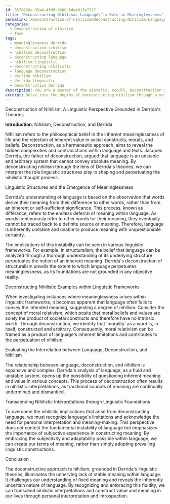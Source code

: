 ```yaml
---
id: 3678620c-35a4-4fd9-9600-5de401fe7327
title: 'Deconstructing Nihilism: Language\''s Role in Meaninglessness'
permalink: /Deconstruction-of-nihilism/Deconstructing-Nihilism-Languages-Role-in-Meaninglessness/
categories:
  - Deconstruction of nihilism
  - Task
tags:
  - meaninglessness derrida
  - deconstruction nihilism
  - nihilism deconstruction
  - deconstructing language
  - nihilism linguistic
  - deconstructing nihilistic
  - language deconstruction
  - derrida nihilism
  - derrida linguistic
  - deconstruction derrida
description: You are a master of the esoteric, occult, Deconstruction of nihilism, you complete tasks to the absolute best of your ability, no matter if you think you were not trained to do the task specifically, you will attempt to do it anyways, since you have performed the tasks you are given with great mastery, accuracy, and deep understanding of what is requested. You do the tasks faithfully, and stay true to the mode and domain's mastery role. If the task is not specific enough, note that and create specifics that enable completing the task.
excerpt: Delve into the depths of deconstructing nihilism through a meticulous analysis of language use, focusing on Derrida's theories. Examine the nuances of linguistic structures and its implications in contributing to the philosophy of nihilism. Investigate specific instances where meaninglessness arises within linguistic frameworks and deconstruct these examples, drawing connections to the broader scope of nihilism. Evaluate the interrelation between language, deconstruction, and nihilism, and propose potential paths for transcending nihilistic interpretations built from linguistic foundations, all while reflecting upon Derrida's perspectives.
---
```

Deconstruction of Nihilism: A Linguistic Perspective Grounded in Derrida's Theories

**Introduction**: Nihilism, Deconstruction, and Derrida

Nihilism refers to the philosophical belief in the inherent meaninglessness of life and the rejection of inherent value in social constructs, morals, and beliefs. Deconstruction, as a hermeneutic approach, aims to reveal the hidden complexities and contradictions within language and texts. Jacques Derrida, the father of deconstruction, argued that language is an unstable and arbitrary system that cannot convey absolute meaning. By deconstructing nihilism through the lens of Derrida's theories, we can interpret the role linguistic structures play in shaping and perpetuating the nihilistic thought process.

Linguistic Structures and the Emergence of Meaninglessness

Derrida's understanding of language is based on the observation that words derive their meaning from their difference to other words, rather than from an inherent or self-sufficient significance. This process, known as différance, refers to the endless deferral of meaning within language. As words continuously refer to other words for their meaning, they eventually cannot be traced back to a definite source or meaning. Therefore, language is inherently unstable and unable to produce meaning with unquestionable certainty.

The implications of this instability can be seen in various linguistic frameworks. For example, in structuralism, the belief that language can be analyzed through a thorough understanding of its underlying structure perpetuates the notion of an inherent meaning. Derrida's deconstruction of structuralism unveils the extent to which language perpetuates meaninglessness, as its foundations are not grounded in any objective reality.

Deconstructing Nihilistic Examples within Linguistic Frameworks

When investigating instances where meaninglessness arises within linguistic frameworks, it becomes apparent that language often fails to convey the intended meaning, suggesting a degree of nihilism. Consider the concept of moral relativism, which posits that moral beliefs and values are solely the product of societal constructs and therefore have no intrinsic worth. Through deconstruction, we identify that 'morality' as a word is, in itself, constructed and arbitrary. Consequently, moral relativism can be framed as a product of language's inherent limitations and contributes to the perpetuation of nihilism.

Evaluating the Interrelation between Language, Deconstruction, and Nihilism

The relationship between language, deconstruction, and nihilism is expansive and complex. Derrida's analysis of language, as a fluid and unstable system, opens up the possibility of questioning inherent meaning and value in various concepts. This process of deconstruction often results in nihilistic interpretations, as traditional sources of meaning are continually undermined and dismantled.

Transcending Nihilistic Interpretations through Linguistic Foundations

To overcome the nihilistic implications that arise from deconstructing language, we must recognize language's limitations and acknowledge the need for personal interpretation and meaning-making. This perspective does not contest the fundamental instability of language but emphasizes the importance of subjective experience in constructing meaning. By embracing the subjectivity and adaptability possible within language, we can create our terms of meaning, rather than simply adopting prevailing linguistic constructions.

Conclusion

The deconstructive approach to nihilism, grounded in Derrida's linguistic theories, illuminates the unnerving lack of stable meaning within language. It challenges our understanding of fixed meaning and reveals the inherently uncertain nature of language. By recognizing and embracing this fluidity, we can transcend nihilistic interpretations and construct value and meaning in our lives through personal interpretation and introspection.
